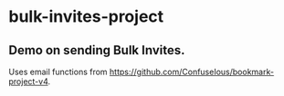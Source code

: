 # bulk-invites-project

## Demo on sending Bulk Invites.
Uses email functions from https://github.com/ConfuseIous/bookmark-project-v4.
